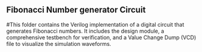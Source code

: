 ## Fibonacci Number generator Circuit
  #This folder contains the Verilog implementation of a digital circuit that generates Fibonacci numbers. It includes the design module, a comprehensive testbench       for verification, and a Value Change Dump (VCD) file to visualize the simulation waveforms.

